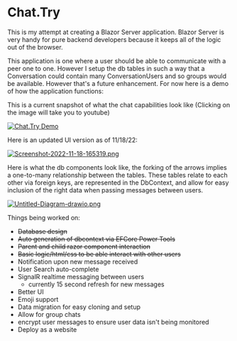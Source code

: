 # Chat.Try

This is my attempt at creating a Blazor Server application. Blazor Server is very handy for pure backend developers because it keeps all of the logic out of the browser. 

This application is one where a user should be able to communicate with a peer one to one. However I setup the db tables in such a way that a Conversation could contain many ConversationUsers and so groups would be available. However that's a future enhancement. For now here is a demo of how the application functions:

This is a current snapshot of what the chat capabilities look like (Clicking on the image will take you to youtube)

[![Chat.Try Demo](https://i.postimg.cc/J4gPC8tK/Screenshot-2022-11-15-223722.png)](https://youtu.be/R_Ky4iRMuhs)

Here is an updated UI version as of 11/18/22:

[![Screenshot-2022-11-18-165319.png](https://i.postimg.cc/yxzjFCQm/Screenshot-2022-11-18-165319.png)](https://postimg.cc/9RJyhKj0)

Here is what the db components look like, the forking of the arrows implies a one-to-many relationship between the tables. These tables relate to each other via foreign keys, are represented in the DbContext, and allow for easy inclusion of the right data when passing messages between users.

[![Untitled-Diagram-drawio.png](https://i.postimg.cc/66vB3htB/Untitled-Diagram-drawio.png)](https://postimg.cc/0rPTXDz4)


Things being worked on:
* ~~Database design~~
* ~~Auto generation of dbcontext via EFCore Power Tools~~
* ~~Parent and child razor component interaction~~
* ~~Basic logic/html/css to be able interact with other users~~
* Notification upon new message received
* User Search auto-complete
* SignalR realtime messaging between users
  * currently 15 second refresh for new messages
* Better UI
* Emoji support
* Data migration for easy cloning and setup
* Allow for group chats
* encrypt user messages to ensure user data isn't being monitored
* Deploy as a website
